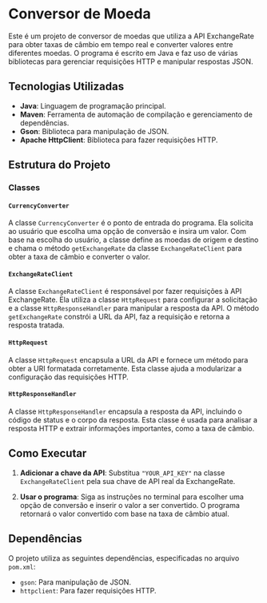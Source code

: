 # Conversor de Moeda

Este é um projeto de conversor de moedas que utiliza a API ExchangeRate para obter taxas de câmbio em tempo real e converter valores entre diferentes moedas. O programa é escrito em Java e faz uso de várias bibliotecas para gerenciar requisições HTTP e manipular respostas JSON.

## Tecnologias Utilizadas

- **Java**: Linguagem de programação principal.
- **Maven**: Ferramenta de automação de compilação e gerenciamento de dependências.
- **Gson**: Biblioteca para manipulação de JSON.
- **Apache HttpClient**: Biblioteca para fazer requisições HTTP.

## Estrutura do Projeto
### Classes

#### `CurrencyConverter`

A classe `CurrencyConverter` é o ponto de entrada do programa. Ela solicita ao usuário que escolha uma opção de conversão e insira um valor. Com base na escolha do usuário, a classe define as moedas de origem e destino e chama o método `getExchangeRate` da classe `ExchangeRateClient` para obter a taxa de câmbio e converter o valor.

#### `ExchangeRateClient`

A classe `ExchangeRateClient` é responsável por fazer requisições à API ExchangeRate. Ela utiliza a classe `HttpRequest` para configurar a solicitação e a classe `HttpResponseHandler` para manipular a resposta da API. O método `getExchangeRate` constrói a URL da API, faz a requisição e retorna a resposta tratada.

#### `HttpRequest`

A classe `HttpRequest` encapsula a URL da API e fornece um método para obter a URI formatada corretamente. Esta classe ajuda a modularizar a configuração das requisições HTTP.

#### `HttpResponseHandler`

A classe `HttpResponseHandler` encapsula a resposta da API, incluindo o código de status e o corpo da resposta. Esta classe é usada para analisar a resposta HTTP e extrair informações importantes, como a taxa de câmbio.

## Como Executar


1. **Adicionar a chave da API**:
   Substitua `"YOUR_API_KEY"` na classe `ExchangeRateClient` pela sua chave de API real da ExchangeRate.

2. **Usar o programa**:
   Siga as instruções no terminal para escolher uma opção de conversão e inserir o valor a ser convertido. O programa retornará o valor convertido com base na taxa de câmbio atual.

## Dependências

O projeto utiliza as seguintes dependências, especificadas no arquivo `pom.xml`:

- `gson`: Para manipulação de JSON.
- `httpclient`: Para fazer requisições HTTP.
